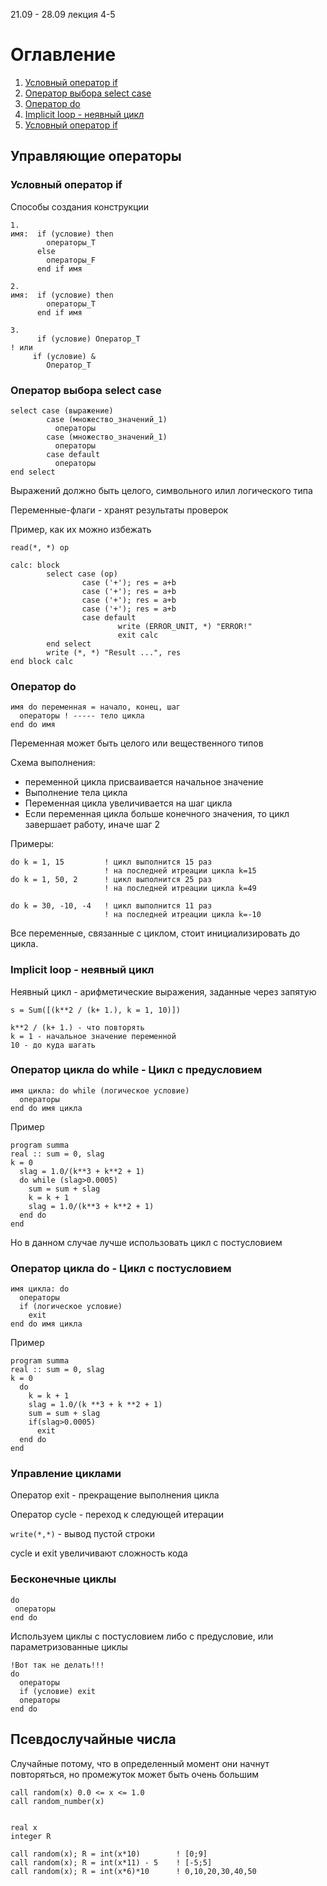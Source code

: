 21.09 - 28.09  лекция 4-5
# Оглавление
1. [Условный оператор if](#условный-оператор-if)
2. [Оператор выбора select case](#оператор-выбора-select-case)
3. [Оператор do](#оператор-do)
4. [Implicit loop - неявный цикл](#условный-оператор-if)
5. [Условный оператор if](#условный-оператор-if)
## Управляющие операторы

### Условный оператор if

Способы создания конструкции
```
1.
имя:  if (условие) then
        операторы_Т
      else
        операторы_F
      end if имя

2.
имя:  if (условие) then
        операторы_Т
      end if имя

3.
      if (условие) Оператор_Т
! или
     if (условие) &
        Оператор_Т
```

### Оператор выбора select case
```
select case (выражение)
        case (множество_значений_1)
          операторы
        case (множество_значений_1)
          операторы
        case default
          операторы
end select
```
Выражений должно быть целого, символьного илил логического типа

Переменные-флаги - хранят результаты проверок

Пример, как их можно избежать
```
read(*, *) op

calc: block
        select case (op)
                case ('+'); res = a+b
                case ('+'); res = a+b
                case ('+'); res = a+b
                case ('+'); res = a+b
                case default
                        write (ERROR_UNIT, *) "ERROR!"
                        exit calc
        end select
        write (*, *) "Result ...", res
end block calc
```

### Оператор do

```
имя do переменная = начало, конец, шаг
  операторы ! ----- тело цикла
end do имя
```
Переменная может быть целого или вещественного типов

Схема выполнения:
- переменной цикла присваивается начальное значение
- Выполнение тела цикла
- Переменная цикла увеличивается на шаг цикла
- Если переменная цикла больше конечного значения, то цикл завершает работу, иначе шаг 2

Примеры:
```
do k = 1, 15         ! цикл выполнится 15 раз
                     ! на последней итреации цикла k=15
do k = 1, 50, 2      ! цикл выполнится 25 раз
                     ! на последней итреации цикла k=49

do k = 30, -10, -4   ! цикл выполнится 11 раз
                     ! на последней итреации цикла k=-10
```
Все переменные, связанные с циклом, стоит инициализировать до цикла.

### Implicit loop - неявный цикл
Неявный цикл - арифметические выражения, заданные через запятую
```
s = Sum([(k**2 / (k+ 1.), k = 1, 10)])

k**2 / (k+ 1.) - что повторять
k = 1 - начальное значение переменной
10 - до куда шагать
```

### Оператор цикла do while - Цикл с предусловием
```
имя цикла: do while (логическое условие)
  операторы
end do имя цикла
```
Пример
```
program summa
real :: sum = 0, slag
k = 0
  slag = 1.0/(k**3 + k**2 + 1)
  do while (slag>0.0005)
    sum = sum + slag
    k = k + 1
    slag = 1.0/(k**3 + k**2 + 1)
  end do
end
```
Но в данном случае лучше использовать цикл с постусловием

### Оператор цикла do - Цикл с постусловием
```
имя цикла: do
  операторы
  if (логическое условие)
    exit
end do имя цикла
```
Пример
```
program summa
real :: sum = 0, slag
k = 0
  do
    k = k + 1
    slag = 1.0/(k **3 + k **2 + 1)
    sum = sum + slag
    if(slag>0.0005)
      exit
  end do
end
```

### Управление циклами

Оператор exit - прекращение выполнения цикла

Оператор cycle - переход к следующей итерации

`write(*,*)` - вывод пустой строки

cycle и exit увеличивают сложность кода

### Бесконечные циклы
```
do
 операторы
end do
```
Используем циклы с постусловием либо с предусловие, или параметризованные циклы
```
!Вот так не делать!!!
do
  операторы
  if (условие) exit
  операторы
end do
```

## Псевдослучайные числа
Случайные потому, что в определенный момент они начнут повторяться, но промежуток может быть очень большим

```
call random(x) 0.0 <= x <= 1.0
call random_number(x)


real x
integer R

call random(x); R = int(x*10)        ! [0;9]
call random(x); R = int(x*11) - 5    ! [-5;5]
call random(x); R = int(x*6)*10      ! 0,10,20,30,40,50
```

